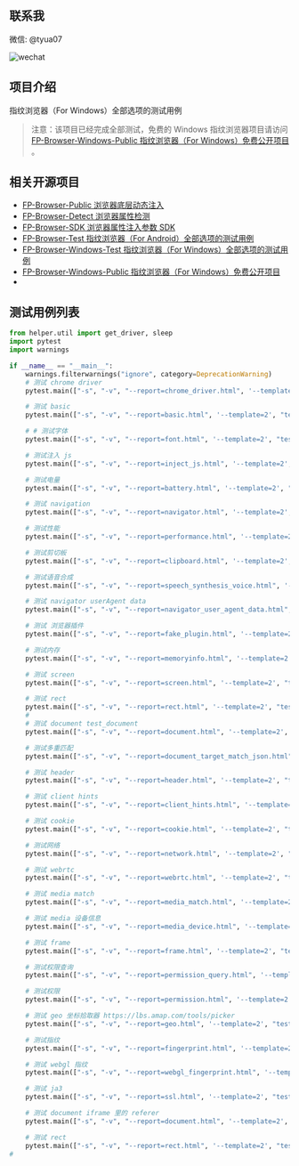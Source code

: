 ## 联系我
微信: @tyua07

![wechat](https://github.com/tyua07/FP-Browser-Detect/raw/master/docs/wechat.jpg)

## 项目介绍

指纹浏览器（For Windows）全部选项的测试用例

>注意：该项目已经完成全部测试，免费的 Windows 指纹浏览器项目请访问 [FP-Browser-Windows-Public 指纹浏览器（For Windows）免费公开项目](https://github.com/tyua07/FP-Browser-Windows-Public) 。

## 相关开源项目
* [FP-Browser-Public 浏览器底层动态注入](https://github.com/tyua07/FP-Browser-Public) 
* [FP-Browser-Detect 浏览器属性检测](https://github.com/tyua07/FP-Browser-Detect)
* [FP-Browser-SDK 浏览器属性注入参数 SDK](https://github.com/tyua07/FP-Browser-SDK)
* [FP-Browser-Test 指纹浏览器（For Android）全部选项的测试用例](https://github.com/tyua07/FP-Browser-Test)
* [FP-Browser-Windows-Test 指纹浏览器（For Windows）全部选项的测试用例](https://github.com/tyua07/FP-Browser-Windows-Test)
* [FP-Browser-Windows-Public 指纹浏览器（For Windows）免费公开项目](https://github.com/tyua07/FP-Browser-Windows-Public)
* 
## 测试用例列表

```python
from helper.util import get_driver, sleep
import pytest
import warnings

if __name__ == "__main__":
    warnings.filterwarnings("ignore", category=DeprecationWarning)
    # 测试 chrome driver
    pytest.main(["-s", "-v", "--report=chrome_driver.html", '--template=2', "testcase/test_chrome_driver.py"])

    # 测试 basic
    pytest.main(["-s", "-v", "--report=basic.html", '--template=2', "testcase/test_basic.py"])

    # # 测试字体
    pytest.main(["-s", "-v", "--report=font.html", '--template=2', "testcase/test_font.py"])

    # 测试注入 js
    pytest.main(["-s", "-v", "--report=inject_js.html", '--template=2', "testcase/test_inject_js.py"])

    # 测试电量
    pytest.main(["-s", "-v", "--report=battery.html", '--template=2', "testcase/test_battery.py"])

    # 测试 navigation
    pytest.main(["-s", "-v", "--report=navigator.html", '--template=2', "testcase/test_navigator.py"])

    # 测试性能
    pytest.main(["-s", "-v", "--report=performance.html", '--template=2', "testcase/test_performance.py"])

    # 测试剪切板
    pytest.main(["-s", "-v", "--report=clipboard.html", '--template=2', "testcase/test_clipboard.py"])

    # 测试语音合成
    pytest.main(["-s", "-v", "--report=speech_synthesis_voice.html", '--template=2', "testcase/test_speech_synthesis_voice.py"])

    # 测试 navigator userAgent data
    pytest.main(["-s", "-v", "--report=navigator_user_agent_data.html", '--template=2', "testcase/test_navigator_user_agent_data.py"])

    # 测试 浏览器插件
    pytest.main(["-s", "-v", "--report=fake_plugin.html", '--template=2', "testcase/test_fake_plugin.py"])

    # 测试内存
    pytest.main(["-s", "-v", "--report=memoryinfo.html", '--template=2', "testcase/test_memoryinfo.py"])

    # 测试 screen
    pytest.main(["-s", "-v", "--report=screen.html", '--template=2', "testcase/test_screen.py"])

    # 测试 rect
    pytest.main(["-s", "-v", "--report=rect.html", '--template=2', "testcase/test_rect.py"])
    #
    # 测试 document test_document
    pytest.main(["-s", "-v", "--report=document.html", '--template=2', "testcase/test_document.py"])

    # 测试多重匹配
    pytest.main(["-s", "-v", "--report=document_target_match_json.html", '--template=2', "testcase/test_document_target_match_json.py"])

    # 测试 header
    pytest.main(["-s", "-v", "--report=header.html", '--template=2', "testcase/test_header.py"])

    # 测试 client hints
    pytest.main(["-s", "-v", "--report=client_hints.html", '--template=2', "testcase/test_client_hints.py"])

    # 测试 cookie
    pytest.main(["-s", "-v", "--report=cookie.html", '--template=2', "testcase/test_cookie.py"])

    # 测试网络
    pytest.main(["-s", "-v", "--report=network.html", '--template=2', "testcase/test_network.py"])

    # 测试 webrtc
    pytest.main(["-s", "-v", "--report=webrtc.html", '--template=2', "testcase/test_webrtc.py"])

    # 测试 media match
    pytest.main(["-s", "-v", "--report=media_match.html", '--template=2', "testcase/test_media_match.py"])

    # 测试 media 设备信息
    pytest.main(["-s", "-v", "--report=media_device.html", '--template=2', "testcase/test_media_device.py"])

    # 测试 frame
    pytest.main(["-s", "-v", "--report=frame.html", '--template=2', "testcase/test_frame.py"])

    # 测试权限查询
    pytest.main(["-s", "-v", "--report=permission_query.html", '--template=2', "testcase/test_permission_query.py"])

    # 测试权限
    pytest.main(["-s", "-v", "--report=permission.html", '--template=2', "testcase/test_permission.py"])

    # 测试 geo 坐标拾取器 https://lbs.amap.com/tools/picker
    pytest.main(["-s", "-v", "--report=geo.html", '--template=2', "testcase/test_geo.py"])

    # 测试指纹
    pytest.main(["-s", "-v", "--report=fingerprint.html", '--template=2', "testcase/test_fingerprint.py"])

    # 测试 webgl 指纹
    pytest.main(["-s", "-v", "--report=webgl_fingerprint.html", '--template=2', "testcase/test_webgl_fingerprint.py"])

    # 测试 ja3
    pytest.main(["-s", "-v", "--report=ssl.html", '--template=2', "testcase/test_ssl.py"])

    # 测试 document iframe 里的 referer
    pytest.main(["-s", "-v", "--report=document.html", '--template=2', "testcase/test_document_iframe.py"])

    # 测试 rect
    pytest.main(["-s", "-v", "--report=rect.html", '--template=2', "testcase/test_rect.py"])
#
```